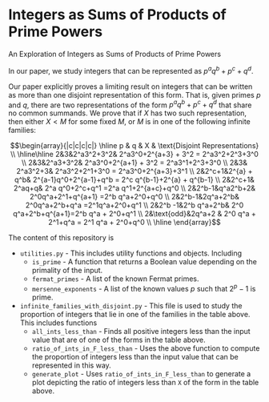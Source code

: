 # Integers as Sums of Products of Prime Powers
An Exploration of Integers as Sums of Products of Prime Powers

In our paper, we study integers that can be represented as $p^aq^b+p^c+q^d$.

Our paper explicitly proves a limiting result on integers that can be written as
more than one disjoint representation of this form.  That is, given primes $p$ and $q$,
there are two representations of the form $p^aq^b+p^c+q^d$ that share no common summands.
We prove that if $X$ has two such representation, then either $X<M$ for some 
fixed $M$, or $M$ is in one of the following infinite families:

$$\begin{array}{|c|c|c|c|}
    \hline
    p & q & X & \text{Disjoint Representations}  
    \\    \hline\hline
    2&3&2^a3^2+3^2&
    2^a3^0+2^{a+3} + 3^2 = 
    2^a3^2+2^3+3^0 
    \\
    2&3&2^a3+3^2&
    2^a3^0+2^{a+1} + 3^2 = 
    2^a3^1+2^3+3^0 
    \\
    2&3& 2^a3^2+3&
    2^a3^2+2^1+3^0
    = 2^a3^0+2^{a+3}+3^1 
    \\
    2&2^c+1&2^{a} + q^b&
    2^{a-1}q^0+2^{a-1}+q^b
    = 2^c q^{b-1}+2^{a} + q^{b-1}
    \\
    2&2^c+1& 2^aq+q&
    2^a q^0+2^c+q^1
    =2^a q^1+2^{a+c}+q^0
    \\
    2&2^b-1&q^a2^b+2&
    2^0q^a+2^1+q^{a+1}
    =2^b q^a+2^0+q^0
    \\
    2&2^b-1&2q^a+2^b&
    2^0q^a+2^b+q^a
    =2^1q^a+2^0+q^1
    \\
    2&2^b -1&2^b q^a+2^b&
    2^0 q^a+2^b+q^{a+1}=2^b q^a + 2^0+q^1
    \\
    2&\text{odd}&2q^a+2 & 
    2^0 q^a + 2^1+q^a 
    = 2^1 q^a + 2^0+q^0
    \\
    \hline
\end{array}$$

The content of this repository is
* `utilities.py` - This includes utility functions and objects.  Including
    * `is_prime` - A function that returns a Boolean value depending on the primality of the input.
    * `fermat_primes` - A list of the known Fermat primes.
    * `mersenne_exponents` - A list of the known values $p$ such that $2^p-1$ is prime.
* `infinite_families_with_disjoint.py` - This file is used to study the proportion of
  integers that lie in one of the families in the table above.  This includes functions
  * `all_ints_less_than` - Finds all positive integers less than the input value that are of
    one of the forms in the table above.
  * `ratio_of_ints_in_F_less_than` - Uses the above function to compute the proportion of integers 
    less than the input value that can be represented in this way.
  * `generate_plot` - Uses `ratio_of_ints_in_F_less_than` to generate a plot depicting the ratio of   integers less than `X` of the form in the table above.